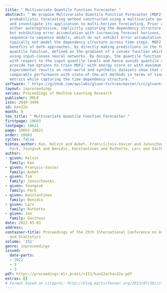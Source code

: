 ```yaml
---
title: " Multivariate Quantile Function Forecaster "
abstract: " We propose Multivariate Quantile Function Forecaster (MQF2), a global
  probabilistic forecasting method constructed using a multivariate quantile function
  and investigate its application to multi-horizon forecasting. Prior approaches are
  either autoregressive, implicitly capturing the dependency structure across time
  but exhibiting error accumulation with increasing forecast horizons, or multi-horizon
  sequence-to-sequence models, which do not exhibit error accumulation, but also do
  typically not model the dependency structure across time steps. MQF2 combines the
  benefits of both approaches, by directly making predictions in the form of a multivariate
  quantile function, defined as the gradient of a convex function which we parametrize
  using input-convex neural networks. By design, the quantile function is monotone
  with respect to the input quantile levels and hence avoids quantile crossing. We
  provide two options to train MQF2: with energy score or with maximum likelihood.
  Experimental results on real-world and synthetic datasets show that our model has
  comparable performance with state-of-the-art methods in terms of single time step
  metrics while capturing the time dependency structure. "
software: " https://github.com/awslabs/gluon-ts/tree/master/src/gluonts/torch/model/mqf2 "
layout: inproceedings
series: Proceedings of Machine Learning Research
publisher: PMLR
issn: 2640-3498
id: kan22a
month: 0
tex_title: " Multivariate Quantile Function Forecaster "
firstpage: 10603
lastpage: 10621
page: 10603-10621
order: 10603
cycles: false
bibtex_author: Kan, Kelvin and Aubet, Fran\c{c}ois-Xavier and Januschowski, Tim and
  Park, Youngsuk and Benidis, Konstantinos and Ruthotto, Lars and Gasthaus, Jan
author:
- given: Kelvin
  family: Kan
- given: François-Xavier
  family: Aubet
- given: Tim
  family: Januschowski
- given: Youngsuk
  family: Park
- given: Konstantinos
  family: Benidis
- given: Lars
  family: Ruthotto
- given: Jan
  family: Gasthaus
date: 2022-05-03
address:
container-title: Proceedings of The 25th International Conference on Artificial Intelligence
  and Statistics
volume: '151'
genre: inproceedings
issued:
  date-parts:
  - 2022
  - 5
  - 3
pdf: https://proceedings.mlr.press/v151/kan22a/kan22a.pdf
extras: []
# Format based on citeproc: http://blog.martinfenner.org/2013/07/30/citeproc-yaml-for-bibliographies/
---
```

